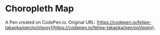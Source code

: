 # Choropleth Map

A Pen created on CodePen.io. Original URL: [https://codepen.io/felipe-takaoka/pen/poVqopy](https://codepen.io/felipe-takaoka/pen/poVqopy).

